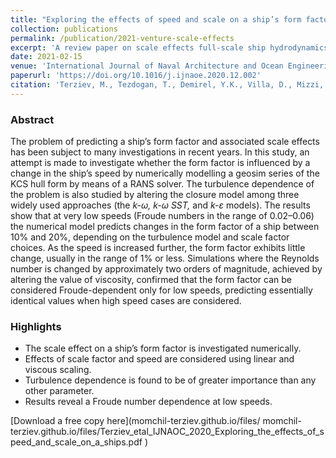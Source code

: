 ```yaml
---
title: "Exploring the effects of speed and scale on a ship’s form factor using CFD"
collection: publications
permalink: /publication/2021-venture-scale-effects
excerpt: 'A review paper on scale effects full-scale ship hydrodynamics.'
date: 2021-02-15
venue: 'International Journal of Naval Architecture and Ocean Engineering'
paperurl: 'https://doi.org/10.1016/j.ijnaoe.2020.12.002'
citation: 'Terziev, M., Tezdogan, T., Demirel, Y.K., Villa, D., Mizzi, S. and Incecik, A., 2021. Exploring the effects of speed and scale on a ship’s form factor using CFD. International Journal of Naval Architecture and Ocean Engineering, 13, pp.147-162.'
---
```


### Abstract

The problem of predicting a ship’s form factor and associated scale effects has been subject to many investigations in recent years. In this study, an attempt is made to investigate whether the form factor is influenced by a change in the ship’s speed by numerically modelling a geosim series of the KCS hull form by means of a RANS solver. The turbulence dependence of the problem is also studied by altering the closure model among three widely used approaches (the _k-ω, k-ω SST,_ and _k-ε_ models). The results show that at very low speeds (Froude numbers in the range of 0.02–0.06) the numerical model predicts changes in the form factor of a ship between 10% and 20%, depending on the turbulence model and scale factor choices. As the speed is increased further, the form factor exhibits little change, usually in the range of 1% or less. Simulations where the Reynolds number is changed by approximately two orders of magnitude, achieved by altering the value of viscosity, confirmed that the form factor can be considered Froude-dependent only for low speeds, predicting essentially identical values when high speed cases are considered.

### Highlights

- The scale effect on a ship’s form factor is investigated numerically.
- Effects of scale factor and speed are considered using linear and viscous scaling.
- Turbulence dependence is found to be of greater importance than any other parameter.
- Results reveal a Froude number dependence at low speeds.


[Download a free copy here](momchil-terziev.github.io/files/ momchil-terziev.github.io/files/Terziev_etal_IJNAOC_2020_Exploring_the_effects_of_speed_and_scale_on_a_ships.pdf )
